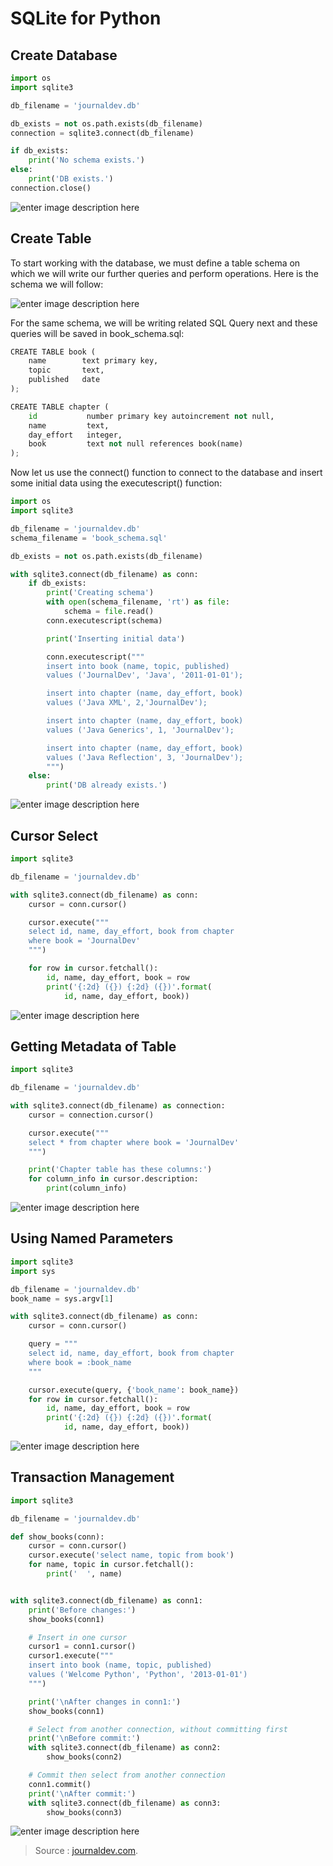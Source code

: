 
SQLite for Python
===

## Create Database

```py
import os
import sqlite3

db_filename = 'journaldev.db'

db_exists = not os.path.exists(db_filename)
connection = sqlite3.connect(db_filename)

if db_exists:
    print('No schema exists.')
else:
    print('DB exists.')
connection.close()
```

![enter image description here](https://cdn.journaldev.com/wp-content/uploads/2018/04/create-database.png)

## Create Table

To start working with the database, we must define a table schema on which we will write our further queries and perform operations. Here is the schema we will follow:

![enter image description here](https://cdn.journaldev.com/wp-content/uploads/2018/04/table-schema.png)

For the same schema, we will be writing related SQL Query next and these queries will be saved in book_schema.sql:
```py
CREATE TABLE book (
    name        text primary key,
    topic       text,
    published   date
);

CREATE TABLE chapter (
    id           number primary key autoincrement not null,
    name         text,
    day_effort   integer,
    book         text not null references book(name)
);
```
Now let us use the connect() function to connect to the database and insert some initial data using the executescript() function:
```py
import os
import sqlite3

db_filename = 'journaldev.db'
schema_filename = 'book_schema.sql'

db_exists = not os.path.exists(db_filename)

with sqlite3.connect(db_filename) as conn:
    if db_exists:
        print('Creating schema')
        with open(schema_filename, 'rt') as file:
            schema = file.read()
        conn.executescript(schema)

        print('Inserting initial data')

        conn.executescript("""
        insert into book (name, topic, published)
        values ('JournalDev', 'Java', '2011-01-01');

        insert into chapter (name, day_effort, book)
        values ('Java XML', 2,'JournalDev');

        insert into chapter (name, day_effort, book)
        values ('Java Generics', 1, 'JournalDev');

        insert into chapter (name, day_effort, book)
        values ('Java Reflection', 3, 'JournalDev');
        """)
    else:
        print('DB already exists.')
```

![enter image description here](https://cdn.journaldev.com/wp-content/uploads/2018/04/create-schema-with-db-test.png)

## Cursor Select
```py
import sqlite3

db_filename = 'journaldev.db'

with sqlite3.connect(db_filename) as conn:
    cursor = conn.cursor()

    cursor.execute("""
    select id, name, day_effort, book from chapter
    where book = 'JournalDev'
    """)

    for row in cursor.fetchall():
        id, name, day_effort, book = row
        print('{:2d} ({}) {:2d} ({})'.format(
            id, name, day_effort, book))
```

![enter image description here](https://cdn.journaldev.com/wp-content/uploads/2018/04/fetch-data.png)

## Getting Metadata of Table

```py
import sqlite3

db_filename = 'journaldev.db'

with sqlite3.connect(db_filename) as connection:
    cursor = connection.cursor()

    cursor.execute("""
    select * from chapter where book = 'JournalDev'
    """)

    print('Chapter table has these columns:')
    for column_info in cursor.description:
        print(column_info)
```
![enter image description here](https://cdn.journaldev.com/wp-content/uploads/2018/04/table-metadata.png)

## Using Named Parameters

```py
import sqlite3
import sys

db_filename = 'journaldev.db'
book_name = sys.argv[1]

with sqlite3.connect(db_filename) as conn:
    cursor = conn.cursor()

    query = """
    select id, name, day_effort, book from chapter
    where book = :book_name
    """

    cursor.execute(query, {'book_name': book_name})
    for row in cursor.fetchall():
        id, name, day_effort, book = row
        print('{:2d} ({}) {:2d} ({})'.format(
            id, name, day_effort, book))
```

![enter image description here](https://cdn.journaldev.com/wp-content/uploads/2018/04/named-parameter.png)

## Transaction Management

```py
import sqlite3

db_filename = 'journaldev.db'

def show_books(conn):
    cursor = conn.cursor()
    cursor.execute('select name, topic from book')
    for name, topic in cursor.fetchall():
        print('  ', name)


with sqlite3.connect(db_filename) as conn1:
    print('Before changes:')
    show_books(conn1)

    # Insert in one cursor
    cursor1 = conn1.cursor()
    cursor1.execute("""
    insert into book (name, topic, published)
    values ('Welcome Python', 'Python', '2013-01-01')
    """)

    print('\nAfter changes in conn1:')
    show_books(conn1)

    # Select from another connection, without committing first
    print('\nBefore commit:')
    with sqlite3.connect(db_filename) as conn2:
        show_books(conn2)

    # Commit then select from another connection
    conn1.commit()
    print('\nAfter commit:')
    with sqlite3.connect(db_filename) as conn3:
        show_books(conn3)
```

![enter image description here](https://cdn.journaldev.com/wp-content/uploads/2018/04/transactions.png)







> Source : [journaldev.com](https://www.journaldev.com/20515/python-sqlite-tutorial).
<!--stackedit_data:
eyJoaXN0b3J5IjpbLTQzMzk2NjM3MiwxMTUyNDI4MjEsMTYyNj
c1OTA3OF19
-->